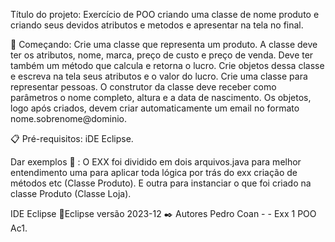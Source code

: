 Título do projeto: Exercício de POO criando uma classe de nome produto e criando seus devidos atributos e metodos e apresentar na tela no final.

🚀 Começando: Crie uma classe que representa um produto. A classe deve ter os atributos, nome, marca, preço de custo e preço de venda. Deve ter também um método que calcula e retorna o lucro.
Crie objetos dessa classe e escreva na tela seus atributos e o valor do lucro.
Crie uma classe para representar pessoas. O construtor da classe deve receber como parâmetros o nome completo, altura e a data de nascimento. Os objetos, logo após criados, devem criar automaticamente um email no formato nome.sobrenome@dominio.

📋 Pré-requisitos: iDE Eclipse.

Dar exemplos 🔧 : O EXX foi dividido em dois arquivos.java para melhor entendimento uma para aplicar toda lógica por trás do exx criação de métodos etc (Classe Produto). E outra para instanciar o que foi criado na classe Produto (Classe Loja).

IDE Eclipse 📌Eclipse versão 2023-12  ✒️ Autores Pedro Coan -  - Exx 1 POO Ac1.

